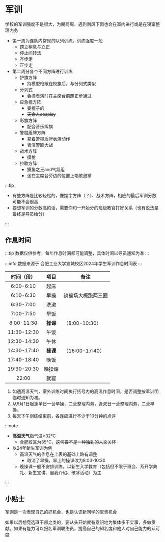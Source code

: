# 军训

学校的军训强度不是很大，为期两周，遇到刮风下雨也会在室内进行或是在寝室整理内务

- 第一周为连队内常规的队列训练，训练强度一般
  - 跨立稍息与立正
  - 停止间转法
  - 齐步走
  - 正步走
- 第二周分各个不同方阵进行训练
  - 护旗方阵
    - 持模型枪跟在校旗后，与分列式类似
  - 分列式
    - 会操表演时在主席台前踢正步通过
  - 应急棍方阵
    - 耍棍子的
    - ~~天命人cosplay~~
  - 彩旗方阵
    - 配合音乐挥旗
  - 警棍盾牌方阵
    - 拿着警棍盾牌表演动作
    - 表演警匪大战
  - 战术方阵
    - 摸枪
  - 拉歌方阵
    - 摸鱼之王and气氛组
    - 坐在主席台旁边的位置上唱歌鼓掌

:::tip

- 有些方阵是比较轻松的，像摆字方阵（？）、战术方阵，相应的最后军训分数可能不会很高
- 要想军训的分数高的话，需要你和一开始分的班级教官打好关系（也有说法是最终是导员给分）

:::

## 作息时间

:::tip
数据仅供参考，每年作息时间都可能调整，具体时间以导员通知为准
:::

:::info
数据来源于 合肥工业大学宣城校区2024年学生军训作息时间表
:::

| 时间（段）  |   项目   | 备注               |
| :---------: | :------: | ------------------ |
|  6:00-6:10  |   起床   |                    |
|  6:10-6:30  |   早操   | 绕操场大概跑两三圈 |
|  6:30-7:00  |   洗漱   |                    |
|  7:00-7:50  |   早饭   |                    |
| 8:00-11:30  | **操课** | （8:00-10:30）     |
| 11:30-12:30 |   午饭   |                    |
| 12:30-14:30 |   午休   |                    |
| 14:30-17:40 | **操课** | （16:00-17:40）    |
| 17:40-18:40 |   晚饭   |                    |
| 19:30-20:30 |  晚操课  |                    |
|    22:00    |   就寝   |                    |

1. 如遇高温天气，室外训练时间执行括号内的高温作息时间。是否调整按军训团临时通知为准。
2. 从9月1日起逢单日一营早操，二营整理内务，逢双日一营整理内务，二营早操。
3. 每天下午训练结束前，各连应进行不少于10分钟的点评

:::note

- **高温天气**指气温>32°C
  - 合肥校区为35°C，~~这何尝不是一种独到的人文关怀~~
- 以24年新生军训为例
  - 高温天气的作息在上表的基础上略有调整
    - 取消了早操，早上的操课改为8:00-10:30
  - 晚操课一般不安排训练，以新生入学教育（包括但不限于班会、系开学典礼、新生宣讲、自我介绍、破冰活动）为主

:::

## 小贴士

军训是一次表现自己的好机会，也是认识新同学的宝贵机会

如果以后想竞选班干部之类的，要从头开始就有意识地为集体多干实事，多做贡献。如果有能力可以报名军训联络员，提高自己的知名度和他人对自己能力的认可度

